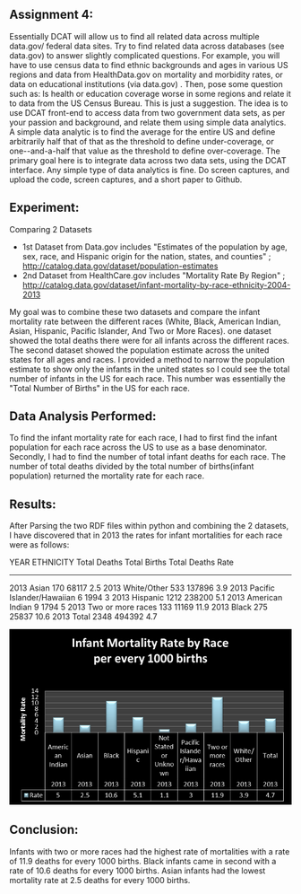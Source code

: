 Assignment 4:
-----------
Essentially DCAT will allow us to find all related data across multiple data.gov/ federal data sites. 
Try to find related data across databases (see data.gov)  to answer  slightly complicated questions. 
For example, you will have to use census data to find ethnic backgrounds and ages in various US regions and data from HealthData.gov on mortality and morbidity rates, 
or data on educational institutions (via data.gov) . 
Then, pose some question such as: Is health or education coverage worse in some regions and relate it to data from the US Census Bureau. 
This is just a suggestion. The idea is to use DCAT front-end to access data from two government data sets, as per your passion and background, 
and relate them using simple data analytics. A simple data analytic is to find the average for the entire US and define arbitrarily half that of that as the threshold  to define under-coverage, 
or one--and-a-half that value as the threshold to define over-coverage. 
The primary goal here is to integrate data across two data sets, using the DCAT interface. 
Any simple type of data analytics is fine. Do screen captures, and upload the code, screen captures, and a short paper to Github.

Experiment:
-----------
Comparing 2 Datasets
- 1st Dataset from Data.gov includes "Estimates of the population by age, sex, race, and Hispanic origin for the nation, states, and counties" ;
http://catalog.data.gov/dataset/population-estimates
- 2nd Dataset from HealthCare.gov includes "Mortality Rate By Region" ;
http://catalog.data.gov/dataset/infant-mortality-by-race-ethnicity-2004-2013

My goal was to combine these two datasets and compare the infant mortality rate between the different races (White, Black, American Indian, Asian, Hispanic, Pacific Islander, And Two or More Races).
one dataset showed the total deaths there were for all infants across the different races. The second dataset showed the population estimate across the united states for all ages and races. 
I provided a method to narrow the population estimate to show only the infants in the united states so I could see the total number of infants in the US for each race.
This number was essentially the "Total Number of Births" in the US for each race.

Data Analysis Performed:
-------------------------
To find the infant mortality rate for each race, I had to first find the infant population for each race across the US to use as a base denominator. 
Secondly, I had to find the number of total infant deaths for each race. The number of total deaths divided by the total number of births(infant population)
returned the mortality rate for each race.   



Results:
-----------
After Parsing the two RDF files within python and combining the 2 datasets, I have discovered that in 2013 the rates for infant mortalities for each race were as follows:

  YEAR  ETHNICITY                    Total Deaths    Total Births    Total Deaths Rate
------  -------------------------  --------------  --------------  -------------------
  2013  Asian                                 170           68117                  2.5
  2013  White/Other                           533          137896                  3.9
  2013  Pacific Islander/Hawaiian               6            1994                  3
  2013  Hispanic                             1212          238200                  5.1
  2013  American Indian                         9            1794                  5
  2013  Two or more races                     133           11169                 11.9
  2013  Black                                 275           25837                 10.6
  2013  Total                                2348          494392                  4.7
  
![alt tag](https://raw.githubusercontent.com/Semantic-Web/David-T/master/Assignment4/Screenshots/Infant%20Mortality%20Rate%20Graph.png)
  
Conclusion:
-----------
Infants with two or more races had the highest rate of mortalities with a rate of 11.9 deaths for every 1000 births.
Black infants came in second with a rate of 10.6 deaths for every 1000 births.
Asian infants had the lowest mortality rate at 2.5 deaths for every 1000 births. 
